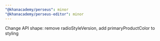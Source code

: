 ```yaml
---
"@khanacademy/perseus": minor
"@khanacademy/perseus-editor": minor
---
```


Change API shape: remove radioStyleVersion, add primaryProductColor to styling
